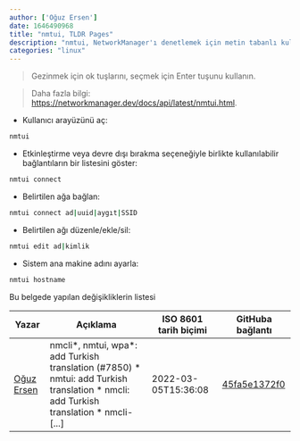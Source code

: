 ```yaml
---
author: ['Oğuz Ersen']
date: 1646490968
title: "nmtui, TLDR Pages"
description: "nmtui, NetworkManager'ı denetlemek için metin tabanlı kullanıcı arayüzü."
categories: "linux"
---
```

> Gezinmek için ok tuşlarını, seçmek için Enter tuşunu kullanın.

> Daha fazla bilgi: <https://networkmanager.dev/docs/api/latest/nmtui.html>.

- Kullanıcı arayüzünü aç:

```bash
nmtui
```

- Etkinleştirme veya devre dışı bırakma seçeneğiyle birlikte kullanılabilir bağlantıların bir listesini göster:

```bash
nmtui connect
```

- Belirtilen ağa bağlan:

```bash
nmtui connect ad|uuid|aygıt|SSID
```

- Belirtilen ağı düzenle/ekle/sil:

```bash
nmtui edit ad|kimlik
```

- Sistem ana makine adını ayarla:

```bash
nmtui hostname
```
Bu belgede yapılan değişikliklerin listesi


Yazar | Açıklama | ISO 8601 tarih biçimi | GitHuba bağlantı
------|-----|-----|-----
[Oğuz Ersen](mailto:oguzersen@protonmail.com) | nmcli*, nmtui, wpa*: add Turkish translation (#7850) * nmtui: add Turkish translation * nmcli: add Turkish translation * nmcli- [...] | 2022-03-05T15:36:08 | [45fa5e1372f0](https://github.com/tldr-pages/tldr/commit/45fa5e1372f0b34f97f4f57acd8ceb582cae961d)

